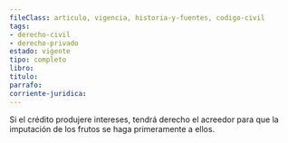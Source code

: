 ```yaml
---
fileClass: articulo, vigencia, historia-y-fuentes, codigo-civil
tags:
- derecho-civil
- derecho-privado
estado: vigente
tipo: completo
libro:
titulo:
parrafo:
corriente-juridica:
---
```

Si el crédito produjere intereses, tendrá derecho el acreedor para que la imputación de los frutos se haga primeramente a ellos.